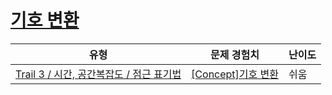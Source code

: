 # [기호 변환](https://en.codetree.ai/trails/complete/curated-cards/intro-translate-notation)

|유형|문제 경험치|난이도|
|---|---|---|
|[Trail 3 / 시간, 공간복잡도 / 점근 표기법](https://www.codetree.ai/trail-info/novice-high/)|[[Concept]기호 변환](https://www.codetree.ai/trails/complete/curated-cards/intro-translate-notation/)|쉬움|

